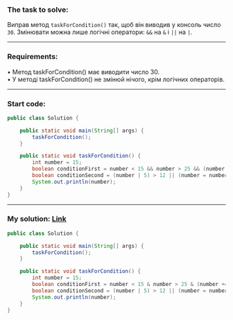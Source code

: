 ### **The task to solve:**  

Виправ метод `taskForCondition()` так, щоб він виводив у консоль число `30`. Змінювати можна лише логічні оператори: `&&` на `&` і `||` на `|`.

---

### **Requirements:**  

• Метод taskForCondition() має виводити число 30.  
• У методі taskForCondition() не змінюй нічого, крім логічних операторів.

---

### **Start code:**  

```java
public class Solution {

    public static void main(String[] args) {
        taskForCondition();
    }

    public static void taskForCondition() {
        int number = 15;
        boolean conditionFirst = number < 15 && number > 25 && (number += 15) < 25;
        boolean conditionSecond = (number | 5) > 12 || (number = number + 2) > 40;
        System.out.println(number);
    }
}
```

---

### **My solution: [Link](./src/Solution.java)**  

```java
public class Solution {

    public static void main(String[] args) {
        taskForCondition();
    }

    public static void taskForCondition() {
        int number = 15;
        boolean conditionFirst = number < 15 & number > 25 & (number += 15) < 25;
        boolean conditionSecond = (number | 5) > 12 || (number = number + 2) > 40;
        System.out.println(number);
    }
}
```
